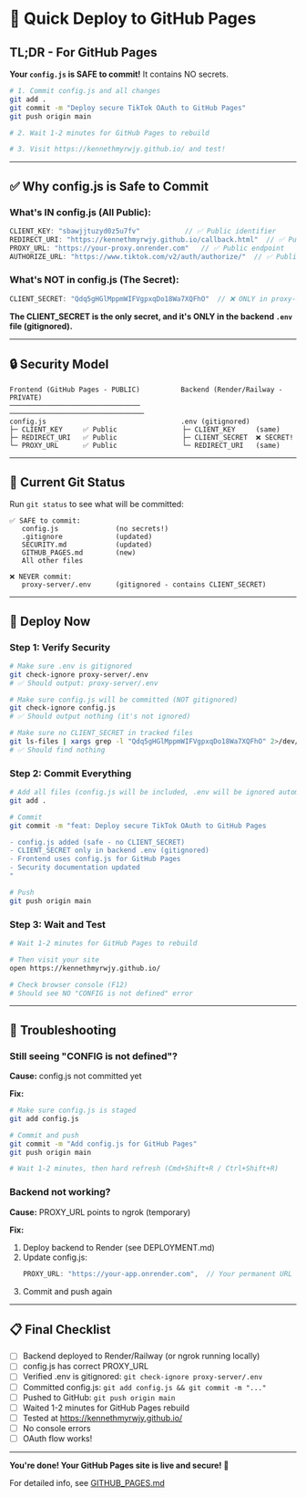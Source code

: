 # 🚀 Quick Deploy to GitHub Pages

## TL;DR - For GitHub Pages

**Your `config.js` is SAFE to commit!** It contains NO secrets.

```bash
# 1. Commit config.js and all changes
git add .
git commit -m "Deploy secure TikTok OAuth to GitHub Pages"
git push origin main

# 2. Wait 1-2 minutes for GitHub Pages to rebuild

# 3. Visit https://kennethmyrwjy.github.io/ and test!
```

---

## ✅ Why config.js is Safe to Commit

### What's IN config.js (All Public):
```javascript
CLIENT_KEY: "sbawjjtuzyd0z5u7fv"           // ✅ Public identifier
REDIRECT_URI: "https://kennethmyrwjy.github.io/callback.html"  // ✅ Public URL  
PROXY_URL: "https://your-proxy.onrender.com"   // ✅ Public endpoint
AUTHORIZE_URL: "https://www.tiktok.com/v2/auth/authorize/"  // ✅ Public API
```

### What's NOT in config.js (The Secret):
```javascript
CLIENT_SECRET: "Qdq5gHGlMppmWIFVgpxqDo18Wa7XQFhO"  // ❌ ONLY in proxy-server/.env
```

**The CLIENT_SECRET is the only secret, and it's ONLY in the backend `.env` file (gitignored).**

---

## 🔒 Security Model

```
Frontend (GitHub Pages - PUBLIC)          Backend (Render/Railway - PRIVATE)
────────────────────────────────          ─────────────────────────────────
config.js                                 .env (gitignored)
├─ CLIENT_KEY     ✅ Public                ├─ CLIENT_KEY     (same)
├─ REDIRECT_URI   ✅ Public                ├─ CLIENT_SECRET  ❌ SECRET!
└─ PROXY_URL      ✅ Public                └─ REDIRECT_URI   (same)
```

---

## 📝 Current Git Status

Run `git status` to see what will be committed:

```
✅ SAFE to commit:
   config.js              (no secrets!)
   .gitignore             (updated)
   SECURITY.md            (updated)
   GITHUB_PAGES.md        (new)
   All other files

❌ NEVER commit:
   proxy-server/.env      (gitignored - contains CLIENT_SECRET)
```

---

## 🚀 Deploy Now

### Step 1: Verify Security

```bash
# Make sure .env is gitignored
git check-ignore proxy-server/.env
# ✅ Should output: proxy-server/.env

# Make sure config.js will be committed (NOT gitignored)
git check-ignore config.js
# ✅ Should output nothing (it's not ignored)

# Make sure no CLIENT_SECRET in tracked files
git ls-files | xargs grep -l "Qdq5gHGlMppmWIFVgpxqDo18Wa7XQFhO" 2>/dev/null
# ✅ Should find nothing
```

### Step 2: Commit Everything

```bash
# Add all files (config.js will be included, .env will be ignored automatically)
git add .

# Commit
git commit -m "feat: Deploy secure TikTok OAuth to GitHub Pages

- config.js added (safe - no CLIENT_SECRET)
- CLIENT_SECRET only in backend .env (gitignored)
- Frontend uses config.js for GitHub Pages
- Security documentation updated
"

# Push
git push origin main
```

### Step 3: Wait and Test

```bash
# Wait 1-2 minutes for GitHub Pages to rebuild

# Then visit your site
open https://kennethmyrwjy.github.io/

# Check browser console (F12)
# Should see NO "CONFIG is not defined" error
```

---

## 🐛 Troubleshooting

### Still seeing "CONFIG is not defined"?

**Cause:** config.js not committed yet

**Fix:**
```bash
# Make sure config.js is staged
git add config.js

# Commit and push
git commit -m "Add config.js for GitHub Pages"
git push origin main

# Wait 1-2 minutes, then hard refresh (Cmd+Shift+R / Ctrl+Shift+R)
```

### Backend not working?

**Cause:** PROXY_URL points to ngrok (temporary)

**Fix:**
1. Deploy backend to Render (see DEPLOYMENT.md)
2. Update config.js:
   ```javascript
   PROXY_URL: "https://your-app.onrender.com",  // Your permanent URL
   ```
3. Commit and push again

---

## 📋 Final Checklist

- [ ] Backend deployed to Render/Railway (or ngrok running locally)
- [ ] config.js has correct PROXY_URL
- [ ] Verified .env is gitignored: `git check-ignore proxy-server/.env`
- [ ] Committed config.js: `git add config.js && git commit -m "..."`
- [ ] Pushed to GitHub: `git push origin main`
- [ ] Waited 1-2 minutes for GitHub Pages rebuild
- [ ] Tested at https://kennethmyrwjy.github.io/
- [ ] No console errors
- [ ] OAuth flow works!

---

**You're done! Your GitHub Pages site is live and secure! 🎉**

For detailed info, see [GITHUB_PAGES.md](GITHUB_PAGES.md)

